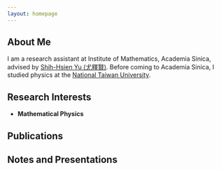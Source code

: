 ```yaml
---
layout: homepage
---
```


## About Me

I am a research assistant at Institute of Mathematics, Academia Sinica, advised by [Shih-Hsien Yu (尤釋賢)](https://www.math.sinica.edu.tw/members/d5039e13-0670-49c2-9e8d-a7ee8d1531ce?page_id=16).
Before coming to Academia Sinica, I studied physics at the [National Taiwan University](http://math.washington.edu/).

## Research Interests

- **Mathematical Physics**


## Publications

<!--{% include_relative _includes/publications.html %} -->

## Notes and Presentations

<!--{% include_relative _includes/notes.html %} -->




